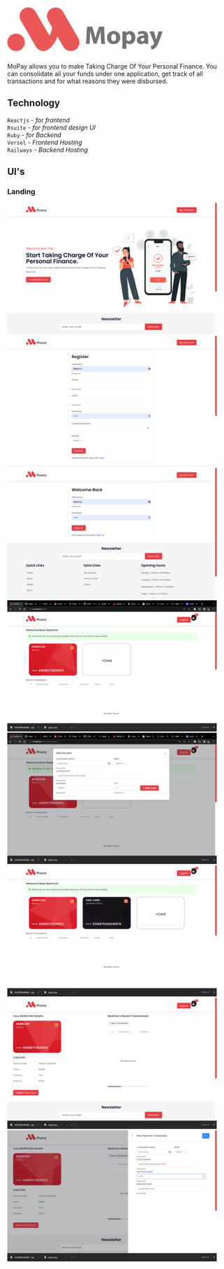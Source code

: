# <img src="mopay.png" height="100px">  
MoPay allows you to make  Taking Charge Of Your Personal Finance. You can consolidate all your funds under one application, get track of all transactions and for what reasons they were disbursed. 

## Technology
<code>Reactjs</code> <i> - for frontend</i><br/>
<code>Rsuite</code><i> - for frontend design UI</i><br/>
<code>Ruby</code><i> - for Backend</i><br/>
<code>Versel</code><i> - Frontend Hosting</i><br/>
<code>Railways</code><i> - Backend Hosting</i><br/>

## UI's
### Landing
<img src="home.png" height="300">
<img src="register.png" height="300">
<img src="login.png" height="300">

<img src="dash_before.png" height="300">
<img src="add_card.png" height="300">
<img src="dashboard_after.png" height="300">
<img src="card_detail.png" height="300">
<img src="make_payment.png" height="300">
